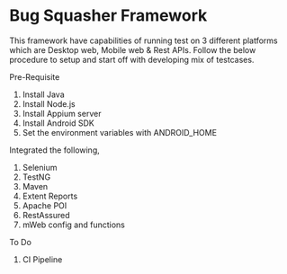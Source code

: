 # Bug Squasher Framework

This framework have capabilities of running test on 3 different platforms which are Desktop web, Mobile web & Rest APIs. Follow the below procedure to setup and start off with developing mix of testcases.

Pre-Requisite
1. Install Java
2. Install Node.js
3. Install Appium server
4. Install Android SDK
5. Set the environment variables with ANDROID_HOME 

Integrated the following,
1. Selenium
2. TestNG
3. Maven
4. Extent Reports
5. Apache POI
6. RestAssured
7. mWeb config and functions

To Do
1. CI Pipeline
